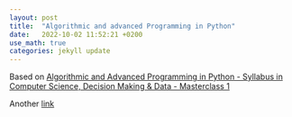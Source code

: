 ```yaml
---
layout: post
title:  "Algorithmic and advanced Programming in Python"
date:   2022-10-02 11:52:21 +0200
use_math: true
categories: jekyll update
---
```

Based on [Algorithmic and Advanced Programming in Python - Syllabus in Computer Science, Decision Making & Data - Masterclass 1][1]

Another [link](https://papers.ssrn.com/sol3/Data_Integrity_Notice.cfm?abid=3953589)





[1]: https://papers.ssrn.com/sol3/Data_Integrity_Notice.cfm?abid=3953589